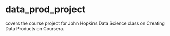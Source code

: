 data_prod_project
=================

covers the course project for John Hopkins Data Science class on Creating Data Products on Coursera.
